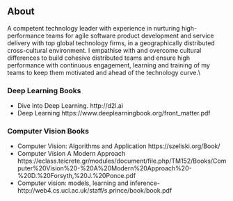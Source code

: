 ## About
A competent technology leader with experience in nurturing high-performance teams for agile software product development and service delivery with top global technology firms, in a geographically distributed cross-cultural environment. I empathise with and overcome cultural differences to build cohesive distributed teams and ensure high performance with continuous engagement, learning and training of my teams to keep them motivated and ahead of the technology curve.\\

### Deep Learning Books 
<ul>
  <li> Dive into Deep Learning.   http://d2l.ai  </li>
  <li> Deep Learning   https://www.deeplearningbook.org/front_matter.pdf</li>
</ul>

### Computer Vision Books 
<ul> 
  <li> Computer Vision: Algorithms and Application    https://szeliski.org/Book/ </li>
 <li>Computer Vision  A Modern Approach https://eclass.teicrete.gr/modules/document/file.php/TM152/Books/Computer%20Vision%20-%20A%20Modern%20Approach%20-%20D.%20Forsyth,%20J.%20Ponce.pdf</li>
<li>Computer vision: models, learning and inference-   http://web4.cs.ucl.ac.uk/staff/s.prince/book/book.pdf</li>
</ul> 
